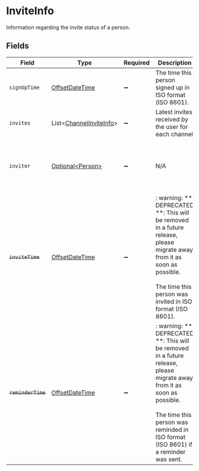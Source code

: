 # InviteInfo

Information regarding the invite status of a person.


## Fields

| Field                                                                                                                                                                                                       | Type                                                                                                                                                                                                        | Required                                                                                                                                                                                                    | Description                                                                                                                                                                                                 | Example                                                                                                                                                                                                     |
| ----------------------------------------------------------------------------------------------------------------------------------------------------------------------------------------------------------- | ----------------------------------------------------------------------------------------------------------------------------------------------------------------------------------------------------------- | ----------------------------------------------------------------------------------------------------------------------------------------------------------------------------------------------------------- | ----------------------------------------------------------------------------------------------------------------------------------------------------------------------------------------------------------- | ----------------------------------------------------------------------------------------------------------------------------------------------------------------------------------------------------------- |
| `signUpTime`                                                                                                                                                                                                | [OffsetDateTime](https://docs.oracle.com/javase/8/docs/api/java/time/OffsetDateTime.html)                                                                                                                   | :heavy_minus_sign:                                                                                                                                                                                          | The time this person signed up in ISO format (ISO 8601).                                                                                                                                                    |                                                                                                                                                                                                             |
| `invites`                                                                                                                                                                                                   | List\<[ChannelInviteInfo](../../models/components/ChannelInviteInfo.md)>                                                                                                                                    | :heavy_minus_sign:                                                                                                                                                                                          | Latest invites received by the user for each channel                                                                                                                                                        |                                                                                                                                                                                                             |
| `inviter`                                                                                                                                                                                                   | [Optional\<Person>](../../models/components/Person.md)                                                                                                                                                      | :heavy_minus_sign:                                                                                                                                                                                          | N/A                                                                                                                                                                                                         | {<br/>"name": "George Clooney",<br/>"obfuscatedId": "abc123"<br/>}                                                                                                                                          |
| ~~`inviteTime`~~                                                                                                                                                                                            | [OffsetDateTime](https://docs.oracle.com/javase/8/docs/api/java/time/OffsetDateTime.html)                                                                                                                   | :heavy_minus_sign:                                                                                                                                                                                          | : warning: ** DEPRECATED **: This will be removed in a future release, please migrate away from it as soon as possible.<br/><br/>The time this person was invited in ISO format (ISO 8601).                 |                                                                                                                                                                                                             |
| ~~`reminderTime`~~                                                                                                                                                                                          | [OffsetDateTime](https://docs.oracle.com/javase/8/docs/api/java/time/OffsetDateTime.html)                                                                                                                   | :heavy_minus_sign:                                                                                                                                                                                          | : warning: ** DEPRECATED **: This will be removed in a future release, please migrate away from it as soon as possible.<br/><br/>The time this person was reminded in ISO format (ISO 8601) if a reminder was sent. |                                                                                                                                                                                                             |